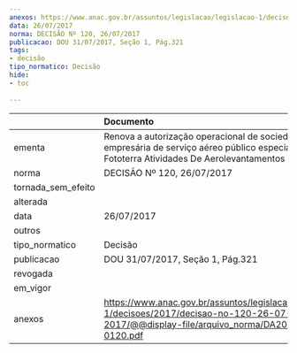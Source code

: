 ```yaml
---
anexos: https://www.anac.gov.br/assuntos/legislacao/legislacao-1/decisoes/2017/decisao-no-120-26-07-2017/@@display-file/arquivo_norma/DA2017-0120.pdf
data: 26/07/2017
norma: DECISÃO Nº 120, 26/07/2017
publicacao: DOU 31/07/2017, Seção 1, Pág.321
tags:
- decisão
tipo_normatico: Decisão
hide: 
- toc 
 
---
```


|                    | Documento                                                                                                                                         |
|:-------------------|:--------------------------------------------------------------------------------------------------------------------------------------------------|
| ementa             | Renova a autorização operacional de sociedade empresária de serviço aéreo público especializado - Fototerra Atividades De Aerolevantamentos Ltda. |
| norma              | DECISÃO Nº 120, 26/07/2017                                                                                                                        |
| tornada_sem_efeito |                                                                                                                                                   |
| alterada           |                                                                                                                                                   |
| data               | 26/07/2017                                                                                                                                        |
| outros             |                                                                                                                                                   |
| tipo_normatico     | Decisão                                                                                                                                           |
| publicacao         | DOU 31/07/2017, Seção 1, Pág.321                                                                                                                  |
| revogada           |                                                                                                                                                   |
| em_vigor           |                                                                                                                                                   |
| anexos             | https://www.anac.gov.br/assuntos/legislacao/legislacao-1/decisoes/2017/decisao-no-120-26-07-2017/@@display-file/arquivo_norma/DA2017-0120.pdf     |